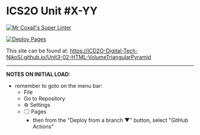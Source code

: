 # ICS2O Unit #X-YY

[![Mr Coxall's Super Linter](https://github.com/ICD2O-Digital-Tech-NikoS/Unit3-02-HTML-VolumeTriangularPyramid/workflows/Mr%20Coxall's%20Super%20Linter/badge.svg)](https://github.com/ICD2O-Digital-Tech-NikoS/Unit3-02-HTML-VolumeTriangularPyramid/actions)

[![Deploy Pages](https://github.com/ICD2O-Digital-Tech-NikoS/Unit3-02-HTML-VolumeTriangularPyramid/workflows/Deploy%20Pages/badge.svg)](https://github.com/ICD2O-Digital-Tech-NikoS/Unit3-02-HTML-VolumeTriangularPyramid/actions)

This site can be found at: [https://ICD2O-Digital-Tech-NikoS/.github.io/Unit3-02-HTML-VolumeTriangularPyramid](https://ICD2O-Digital-Tech-NikoS/.github.io/Unit3-02-HTML-VolumeTriangularPyramid)

---

**NOTES ON INITIAL LOAD:**
- remember to goto on the menu bar:
  - File
  - Go to Repository
  - ⚙ Settings
  - 🗔 Pages
    - then from the "Deploy from a branch ▼" button, select "GitHub Actions"
